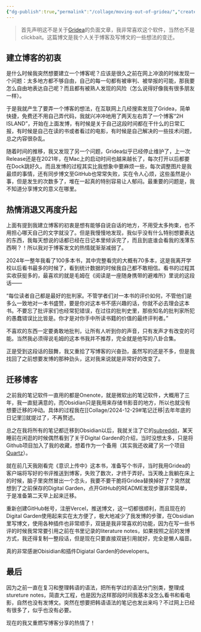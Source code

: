 ```yaml
---
{"dg-publish":true,"permalink":"/collage/moving-out-of-gridea/","created":"2025-06-06T20:28:25.865+08:00"}
---
```


> 首先声明这不是关于[Gridea](https://github.com/getgridea/gridea)的负面文章，我非常喜欢这个软件，当然也不是clickbait。这篇博文是我个人关于博客及写博文的一些想法的变迁。

## 建立博客的初衷

是什么时候我突然想要建立一个博客呢？应该是很久之前在网上冲浪的时候发现一个问题：太多地方都不够自由，自己的每一句都有被审判、被举报的可能，那我要怎么自由地表达自己呢？而且都有被熟人发现的风险（怎么说得好像我有很多朋友一样）。

于是我就产生了要弄一个博客的想法，在互联网上几经搜索发现了Gridea，简单快捷，免费还不用自己弄代码，我就兴冲冲地用了两天左右弄了一个博客“2H ISLAND”，开始在上面发博，有时候是关于自己这段时间都在干什么的日常汇报，有时候是自己在读的书或者看过的电影，有时候是自己解决的一些技术问题，总之内容很杂乱。

随着时间的推移，我又发现了另一个问题，Gridea似乎已经停止维护了，上一次Release还是在2021年，在Mac上的启动时间也越来越长了，每次打开以后都要在Dock跳好久。而且发博的过程其实比我想象中要麻烦一些，每次调整图片是我最烦的事情，还有同步博文至GitHub也常常失败，实在令人心烦，这些虽然是小事，但是发生的次数多了，堆在一起真的特别容易让人郁闷。最重要的问题是，我不知道分享博文的意义在哪里。

## 热情消退又再度升起

上面有提到我建立博客的初衷是想有能够自说自话的地方，不用受太多拘束，也不用担心哪天自己的文字就没了。但是我慢慢地发现，我似乎没有什么特别想要表达的东西，我每天想说的话都已经在日记本里倾诉完了，而且到底谁会看我的浅薄东西啊？！所以我对于博客发文的热情就渐渐减弱了。

2024年一整年我看了100多本书，其中完整看完的大概有70多本，这是我离开学校以后看书最多的时候了，看到统计数据的时候我自己都不敢相信。看书的过程其实收获挺多的，最喜欢的就是毛姆在《阅读是一座随身携带的避难所》里说的这段话——

“每位读者自己都是最好的批判家。不管学者们对一本书的评价如何，不管他们是多么一致地对一本书盛赞，要是你对这本书不感兴趣的话，你就不必去理会这本书。不要忘了批评家们也经常犯错误，在过往的批判史里，那些知名的批判家所犯的愚蠢错误比比皆是。你才是对你手中所读书籍的价值的最终评判者。”

不喜欢的东西一定要勇敢地批判，让所有人听到你的声音，只有发声才有改变的可能。当然我必须得说毛姆的这本书我并不推荐，完全就是他写的八卦合集。

正是受到这段话的鼓舞，我又重拾了写博客的兴奋劲，虽然写的还是不多，但是我找回了之前想要发博的那种劲头，这对我来说就是非常好的改变了。

## 迁移博客

之前我的笔记软件一直用的都是Onenote，就是微软出的笔记软件，大概用了三年，我一直挺满意的，而Obsidian只是我用来存储书影音的地方，所以也就没有想要迁移的冲动。具体的过程我在[[Collage/2024-12-29#笔记迁移\|去年年底的日记里]]就提过了，不再赘述。

总之在我将所有的笔记都迁移到Obsidian以后，我就关注了它的[subreddit](https://www.reddit.com/r/ObsidianMD/)，某天睡前在闲逛的时候偶然看到了关于Digital Garden的介绍，当时没想太多，只是将Github项目加入了我的收藏，想着作为一个备用（其实我还收藏了另一个项目[Quartz](https://github.com/jackyzha0/quartz)）。

就在前几天我刚看完《意识上传中》这本书，准备写个书评，当时我用Gridea的客户端将写好的书评推送到博客，失败了数次，才终于弄好。当天晚上我躺在床上的时候，脑子里突然冒出一个念头，我要不要干脆将Gridea替换掉好了？突然就想到了之前保存的Digital Garden，点开GitHub的README发现步骤非常简单，于是准备第二天早上起来迁移。

重新创建GitHub帐号，注册Vercel，推送博文，这一切都很顺利，而且现在的Digital Garden使用起来实在太方便了，极大地减少了我发博的步骤，在Obsidian里写博文，使用各种插件也非常顺手，双链是我非常喜欢的功能，因为在写一些书评的时候我常常要引用之前在书里记录的literature notes，如果按照之前的发博方式，我还得复制一整段话，但是现在只要直接双链引用就好，完全是懒人福音。

真的非常感谢Obisidian和插件Digiatal Garden的developers。

## 最后

因为之前一直在复习和整理韩语的语法，把所有学过的语法分门别类，整理成stureture notes，简直大工程，也是因为这样那段时间我基本没怎么看书和看电影，自然也没有发博文。突然在想要把韩语语法的笔记也发出来吗？不过网上已经有很多了，似乎也没有必要。

现在的我又重燃写博客分享的热情了！
